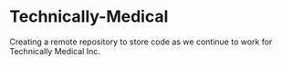 # Technically-Medical
Creating a remote repository to store code as we continue to work for Technically Medical Inc.
